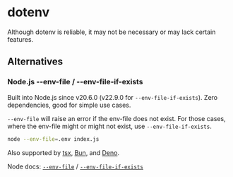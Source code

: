 # dotenv

Although dotenv is reliable, it may not be necessary or may lack certain features.

## Alternatives

### Node.js --env-file / --env-file-if-exists

Built into Node.js since v20.6.0 (v22.9.0 for `--env-file-if-exists`). Zero dependencies, good for simple use cases.

`--env-file` will raise an error if the env-file does not exist. For those cases, where the env-file might or might not exist, use `--env-file-if-exists`.

```bash
node --env-file=.env index.js
```

Also supported by [tsx](https://www.npmjs.com/package/tsx), [Bun](https://bun.sh/docs/runtime/env#manually-specifying-env-files), and [Deno](https://docs.deno.com/runtime/reference/env_variables/#.env-file).

Node docs: [`--env-file`](https://nodejs.org/dist/latest-v20.x/docs/api/cli.html#--env-fileconfig) / [`--env-file-if-exists`](https://nodejs.org/docs/latest-v22.x/api/cli.html#--env-file-if-existsconfig)
